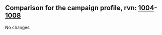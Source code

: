 ## Comparison for the campaign profile, rvn: [1004](https://github.com/PRO100KatYT/FortniteProfileRevisions/tree/main/profiles/campaign/1004%20campaign.json)-[1008](https://github.com/PRO100KatYT/FortniteProfileRevisions/tree/main/profiles/campaign/1008%20campaign.json)

No changes
